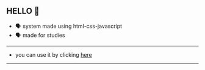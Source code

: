 ## HELLO 👤 
- 🗣 system made using html-css-javascript
- 🗣 made for studies
--------
- you can use it by clicking [here](https://allmach.github.io/matrixrain)
- ----------
